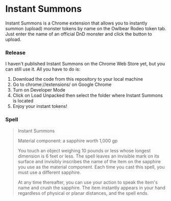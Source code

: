 # Instant Summons
Instant Summons is a Chrome extension that allows you to instantly summon (upload) monster tokens by name on the Owlbear Rodeo token tab. Just enter the name of an official DnD monster and click the button to upload.

### Release
I haven't published Instant Summons on the Chrome Web Store yet, but you can still use it. All you have to do is:
1. Download the code from this repository to your local machine
2. Go to chrome://extensions/ on Google Chrome
3. Turn on Developer Mode
4. Click on Load Unpacked then select the folder where Instant Summons is located
5. Enjoy your instant tokens!

### Spell
> Instant Summons
>
> Material component: a sapphire worth 1,000 gp
>
>You touch an object weighing 10 pounds or less whose longest dimension is 6 feet or less. The spell leaves an invisible mark on its surface and invisibly inscribes the name of the item on the sapphire you use as the material component. Each time you cast this spell, you must use a different sapphire.
>
>At any time thereafter, you can use your action to speak the item's name and crush the sapphire. The item instantly appears in your hand regardless of physical or planar distances, and the spell ends.
